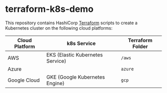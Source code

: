 # terraform-k8s-demo

This repository contains HashiCorp [Terraform](https://www.terraform.io/) scripts to create a Kubernetes cluster on the following cloud platforms:

| Cloud Platform | k8s Service | Terraform Folder |
| --- | --- | --- |
| AWS | EKS (Elastic Kubernetes Service)  | `/aws` |
| Azure |  | `azure` |
| Google Cloud | GKE (Google Kubernetes Engine) | `gcp` |